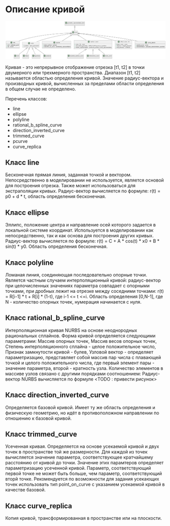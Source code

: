 # Описание кривой
![](source/curve.png)

Кривая - это непрерывное отображение отрезка [t1, t2] в точки двумерного или трехмерного пространства. Диапазон [t1, t2] называется областью определения кривой. Значение радиус-вектора и производных кривой, вычисленных за пределами области определения в общем случае не определено.

Перечень классов: 
- line
- ellipse
- polyline
- rational_b_spline_curve
- direction_inverted_curve
- trimmed_curve
- pcurve
- curve_replica


## Класс line

Бесконечная прямая линия, заданная точкой и вектором. Непосредственно в моделировании не используется, является основой для построения отрезка. Также может использоваться для экстраполяции кривых.
Радиус-вектор вычисляется по формуле:
r(t) = p0 + d * t,
область определения бесконечная.

## Класс ellipse

Эллипс, положение центра и направление осей которого задается в локальной системе координат. Используется в моделировании как непосредственно, так и как основа для построения других кривых.
Радиус-вектор вычисляется по формуле:
r(t) = C + A * cos(t) * x0 + B * sin(t) * y0.
Область определения бесконечная.

## Класс polyline

Ломаная линия, соединяющая последовательно опорные точки. Является частным случаем интерполяционный кривой: радиус-вектор при целочисленных значениях параметра совпадает с опорными точками, при дробных лежит на отрезке между соседними точками:
r(t) = R[i-1] * t + R[i] * (1-t), где i-1 <= t <=i.
Область определения [0,N-1], где N - количество опорных точек, нумерация начинается с нуля.

## Класс rational_b_spline_curve

Интерполяционная кривая NURBS на основе неоднородных рациональных сплайнов. Форма кривой определяется следующими параметрами:
Массив опорных точек,
Массив весов опорных точек,
Степень интерполяционного сплайна - целое положительное число,
Признак замкнутости кривой - булев,
Узловой вектор - определяет параметризацию, представляет собой массив пар числа с плавающей точкой и целого положительного числа, где первый элемент пары - значение параметра, второй - кратность узла. Количество элементов в массиве узлов связано с другими порядками соотношением:
Радиус-вектор NURBS вычисляется по формуле <TODO : привести рисунок>

## Класс direction_inverted_curve

Определяется базовой кривой.
Имеет ту же область определения и физическую геометрию, но идёт в противоположном направлении по отношению к базовой кривой.

## Класс trimmed_curve

Усеченная кривая.
Определяется на основе усекаемой кривой и двух точек в пространстве той же размерности.
Для каждой из точек вычисляется значение параметра, соответствующее кратчайшему расстоянию от кривой до точки. Значение этих парамтеров определяет параметризацию усеченной кривой.
Параметр, соответствующий первой точке не может быть больше, чем параметр, соответствующий вторй точке.
Рекомендуется по возможности для задания усекающих точек использовать тип point_on_curve с указанием усекаемой кривой в качестве базовой.

## Класс curve_replica

Копия кривой, трансформированная в пространстве или на плоскости.